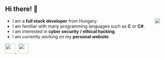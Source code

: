 <h2>Hi there! 👋</h2>

<img align="right" src="https://github-readme-stats.vercel.app/api/top-langs/?layout=compact&theme=dark&username=f1oppa">

<ul>
  <li>I am a <b>full stack developer</b> from Hungary.</li>
  <li>I am familiar with many programming languages such as <b>C</b> or <b>C#</b>.</li>
  <li>I am interested in <b>cyber security / ethical hacking</b>.</li>
  <li>I am currently working on my <b>personal website</b>.</li>
</ul>

<a href="https://discord.com/user/877778571748331561">
  <img src="https://logodownload.org/wp-content/uploads/2017/11/discord-logo-7-1.png" width=32 height=32>
</a>
&nbsp;
<a href="https://github.com/f1oppa">
    <img src="https://icon-library.com/images/github-icon-png/github-icon-png-29.jpg" width=32 height=32>
</a>
